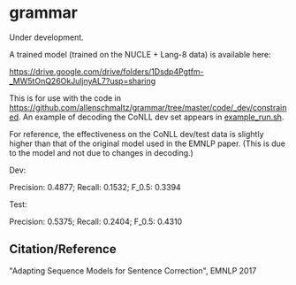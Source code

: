 # grammar


Under development.

A trained model (trained on the NUCLE + Lang-8 data) is available here:

https://drive.google.com/drive/folders/1Dsdp4Pgtfm-_MW5tOnQ26OkJuljnyAL7?usp=sharing

This is for use with the code in https://github.com/allenschmaltz/grammar/tree/master/code/_dev/constrained. An example of decoding the CoNLL dev set appears in [example_run.sh](code/notes/example_run.sh).

For reference, the effectiveness on the CoNLL dev/test data is slightly higher than that of the original model used in the EMNLP paper. (This is due to the model and not due to changes in decoding.)

Dev:

Precision: 0.4877; Recall: 0.1532; F_0.5: 0.3394

Test:

Precision: 0.5375; Recall: 0.2404; F_0.5: 0.4310

## Citation/Reference

"Adapting Sequence Models for Sentence Correction", EMNLP 2017

